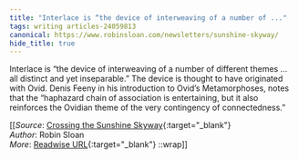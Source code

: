 ```yaml
---
title: "Interlace is “the device of interweaving of a number of ..."
tags: writing articles-24059813
canonical: https://www.robinsloan.com/newsletters/sunshine-skyway/
hide_title: true
---
```


Interlace is “the device of interweaving of a number of different themes … all distinct and yet inseparable.” The device is thought to have originated with Ovid. Denis Feeny in his introduction to Ovid’s Metamorphoses, notes that the “haphazard chain of association is entertaining, but it also reinforces the Ovidian theme of the very contingency of connectedness.”


[[_Source_: [Crossing the Sunshine Skyway](https://www.robinsloan.com/newsletters/sunshine-skyway/){:target="_blank"}<br>
_Author_: Robin Sloan<br>
_More_: [Readwise URL](https://readwise.io/open/470414670){:target="_blank"}
::wrap]]